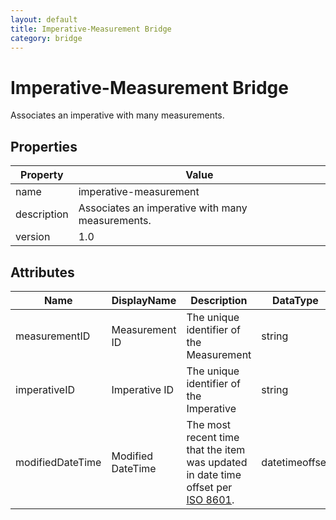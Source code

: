 ```yaml
---
layout: default
title: Imperative-Measurement Bridge 
category: bridge
---
```


# Imperative-Measurement Bridge

Associates an imperative with many measurements.

## Properties

| Property    | Value                                            |
| ----------- | ------------------------------------------------ |
| name        | imperative-measurement                           |
| description | Associates an imperative with many measurements. |
| version     | 1.0                                              |

## Attributes 

| Name         | DisplayName   | Description                           | DataType | Required? | isNullable |
| ------------ | ------------- | ------------------------------------- | -------- | --------- | ---------- |
| measurementID | Measurement ID | The unique identifier of the Measurement | string   | yes       | false      |
| imperativeID | Imperative ID | The unique identifier of the Imperative | string   | yes       | false      |
| modifiedDateTime| Modified DateTime | The most recent time that the item was updated in date time offset per [ISO 8601](https://www.wikipedia.org/wiki/ISO_8601).  | datetimeoffset | no      | true   |
